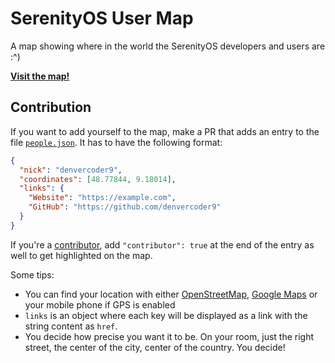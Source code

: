 # SerenityOS User Map

A map showing where in the world the SerenityOS developers and users are :^)

**[Visit the map!](https://usermap.serenityos.org)**

## Contribution

If you want to add yourself to the map, make a PR that adds an entry to the file [`people.json`](./people.json). It has to have the following format:

```json
{
  "nick": "denvercoder9",
  "coordinates": [48.77844, 9.18014],
  "links": {
    "Website": "https://example.com",
    "GitHub": "https://github.com/denvercoder9"
  }
}
```

If you're a [contributor](https://github.com/SerenityOS/serenity/graphs/contributors), add `"contributor": true` at the end of the entry as well to get highlighted on the map.

Some tips:

- You can find your location with either [OpenStreetMap](https://www.openstreetmap.org/), [Google Maps](https://www.google.com/maps) or your mobile phone if GPS is enabled
- `links` is an object where each key will be displayed as a link with the string content as `href`.
- You decide how precise you want it to be. On your room, just the right street, the center of the city, center of the country. You decide!
